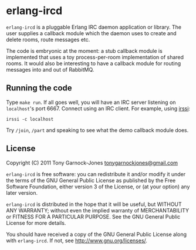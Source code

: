 # erlang-ircd

`erlang-ircd` is a pluggable Erlang IRC daemon application or
library. The user supplies a callback module which the daemon uses to
create and delete rooms, route messages etc.

The code is embryonic at the moment: a stub callback module is
implemented that uses a toy process-per-room implementation of shared
rooms. It would also be interesting to have a callback module for
routing messages into and out of RabbitMQ.

## Running the code

Type `make run`. If all goes well, you will have an IRC server
listening on `localhost`'s port 6667. Connect using an IRC client. For
example, using [irssi](http://irssi.org/):

    irssi -c localhost

Try `/join`, `/part` and speaking to see what the demo callback module
does.

## License

Copyright (C) 2011 Tony Garnock-Jones <tonygarnockjones@gmail.com>

`erlang-ircd` is free software: you can redistribute it and/or modify
it under the terms of the GNU General Public License as published
by the Free Software Foundation, either version 3 of the License,
or (at your option) any later version.

`erlang-ircd` is distributed in the hope that it will be useful, but
WITHOUT ANY WARRANTY; without even the implied warranty of
MERCHANTABILITY or FITNESS FOR A PARTICULAR PURPOSE.  See the GNU
General Public License for more details.

You should have received a copy of the GNU General Public License
along with `erlang-ircd`.  If not, see <http://www.gnu.org/licenses/>.
